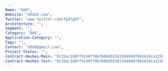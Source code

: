 ```yaml
--- 
Name: "ddd", 
Website: "ddddd.com", 
Twitter: "www.twitter.com/fgdfgdf", 
Architecture: "",
Segment: "",
Category: "DAO",
Application-Category: "",
Tags: "",
Contact: "dddd@gmail.com",
Project-Status: "",
Contract-Hashes-Main: "012bac1d0ff9240ff0b7b06d555815640497861619ca12583ddef434885416e6",
Contract-Hashes-Test: "012bac1d0ff9240ff0b7b06d555815640497861619ca12583ddef434885416e6",
--- 
```

<!--lang:en--> 

<!--lang:es--] 

<!--lang:de--] 

<!--lang:fr--] 

<!--lang:pl--] 

<!--lang:uk--] 

[!--lang:*--> 